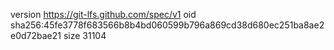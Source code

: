 version https://git-lfs.github.com/spec/v1
oid sha256:45fe3778f683566b8b4bd060599b796a869cd38d680ec251ba8ae2e0d72bae21
size 31104

